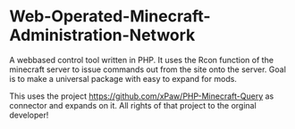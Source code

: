 Web-Operated-Minecraft-Administration-Network
=============================================

A webbased control tool written in PHP.
It uses the Rcon function of the minecraft server to issue
commands out from the site onto the server.
Goal is to make a universal package with easy to expand for mods.

This uses the project https://github.com/xPaw/PHP-Minecraft-Query as connector and expands on it.
All rights of that project to the orginal developer!

